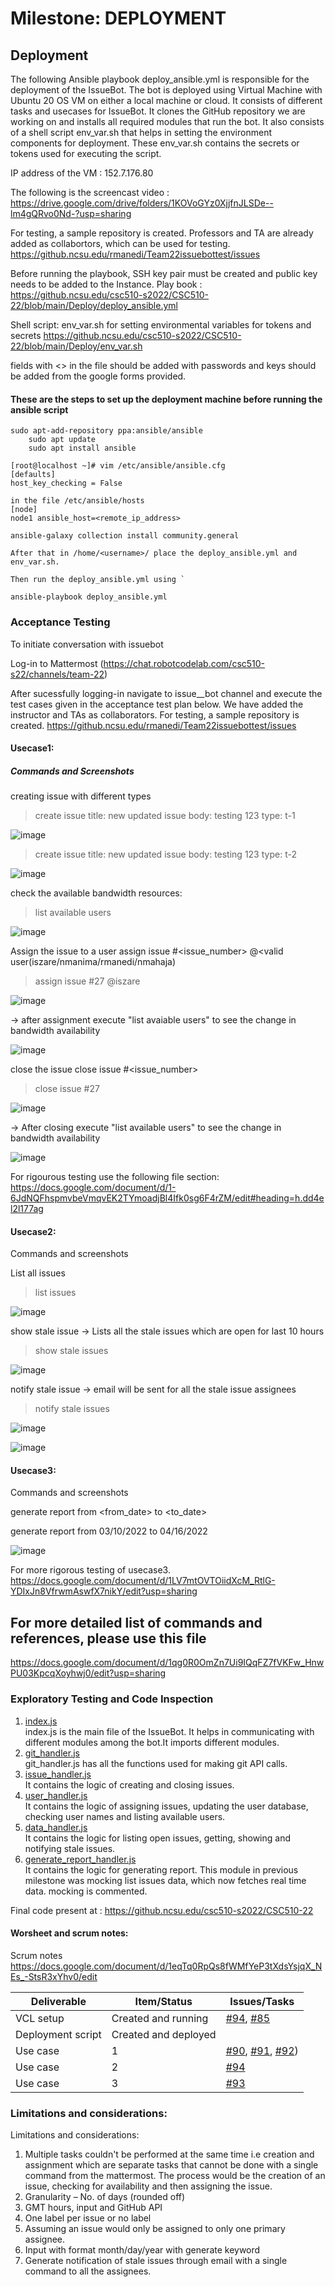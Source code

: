 
# Milestone: DEPLOYMENT

## Deployment 

The following Ansible playbook deploy_ansible.yml is responsible for the deployment of the IssueBot. The bot is deployed using  Virtual Machine with Ubuntu 20 OS VM on either a local machine or cloud. It consists of different tasks and usecases for IssueBot. It clones the GitHub repository we are working on and installs all required modules that run the bot. It also consists of a shell script env_var.sh that helps in setting the environment components for deployment. These env_var.sh contains the secrets or tokens used for executing the script.

IP address of the VM : 152.7.176.80

The following is the screencast video :
https://drive.google.com/drive/folders/1KOVoGYz0XjjfnJLSDe--lm4gQRvo0Nd-?usp=sharing


For testing, a sample repository is created. Professors and TA are already added as collabortors, which can be used for testing.
https://github.ncsu.edu/rmanedi/Team22issuebottest/issues

Before running the playbook, SSH key pair must be created and public key needs to be added to the Instance.
Play book :
https://github.ncsu.edu/csc510-s2022/CSC510-22/blob/main/Deploy/deploy_ansible.yml

Shell script: env_var.sh for setting environmental variables for tokens and secrets
https://github.ncsu.edu/csc510-s2022/CSC510-22/blob/main/Deploy/env_var.sh

fields with <>  in the file should be added with passwords and keys should be added from the google forms provided.


#### These are the steps to set up the deployment machine before running the ansible script
```
sudo apt-add-repository ppa:ansible/ansible
	sudo apt update
	sudo apt install ansible
```
```
[root@localhost ~]# vim /etc/ansible/ansible.cfg
[defaults]
host_key_checking = False

```
```
in the file /etc/ansible/hosts
[node]
node1 ansible_host=<remote_ip_address>
```
```
ansible-galaxy collection install community.general
```


 `After that in /home/<username>/ place the deploy_ansible.yml and env_var.sh.  `
 ```
 Then run the deploy_ansible.yml using `
	
 ansible-playbook deploy_ansible.yml
 ```
### Acceptance Testing
To initiate conversation with issuebot

Log-in to Mattermost (https://chat.robotcodelab.com/csc510-s22/channels/team-22)

After sucessfully logging-in navigate to issue__bot channel and execute the test cases given in the acceptance test plan below.
We have added the instructor and TAs as collaborators. 
For testing, a sample repository is created.
https://github.ncsu.edu/rmanedi/Team22issuebottest/issues

#### Usecase1:

##### Commands and Screenshots

creating issue with different types

> create issue title: new updated issue body: testing 123 type: t-1

![image](https://media.github.ncsu.edu/user/23503/files/fec939e4-bcd4-4911-a14f-1fcf33e80dd6)

> create issue title: new updated issue body: testing 123 type: t-2

![image](https://media.github.ncsu.edu/user/23503/files/70a9613b-19a2-4698-a0e1-37fe57596f9c)

check the available bandwidth resources:
> list available users

![image](https://media.github.ncsu.edu/user/23503/files/ecc58232-5555-4bf4-95f1-ab9bca607c49)

Assign the issue to a user
assign issue #<issue_number> @<valid user(iszare/nmanima/rmanedi/nmahaja)
> assign issue #27 @iszare 

![image](https://media.github.ncsu.edu/user/23503/files/6bada50b-8a13-41bb-8f5d-34c718aeb6e2)

-> after assignment execute "list avaiable users" to see the change in bandwidth availability

![image](https://media.github.ncsu.edu/user/23503/files/404fc708-0bf9-4c57-a09a-cb0a5a16f686)

close the issue 
close issue #<issue_number>
> close issue #27

![image](https://media.github.ncsu.edu/user/23503/files/db84a010-2ff0-4349-a6a1-f7f0f0d14b13)

-> After closing execute "list available users" to see the change in bandwidth availability

![image](https://media.github.ncsu.edu/user/23503/files/b9509deb-5f64-4ab9-bd84-6ad50a538318)


For rigourous testing use the following file section:
https://docs.google.com/document/d/1-6JdNQFhspmvbeVmqvEK2TYmoadjBl4Ifk0sg6F4rZM/edit#heading=h.dd4el2l177ag

#### Usecase2:
Commands and screenshots



List all issues
> list issues

![image](https://media.github.ncsu.edu/user/23503/files/1714acd1-b73b-4706-be0d-d8f6e364da21)

show stale issue → Lists all the stale issues which are open for last 10 hours
> show stale issues

![image](https://media.github.ncsu.edu/user/23503/files/465950a2-aa2a-4c63-b0a7-b5d2f79c3cf3)

notify stale issue -> email will be sent for all the stale issue assignees
> notify stale issues

![image](https://media.github.ncsu.edu/user/23503/files/82fc6bd5-ff3f-4a9a-adf2-dae1e9238d33)

![image](https://media.github.ncsu.edu/user/23503/files/cb39a144-d8f9-40ce-a51a-8b6c6433b30a)

#### Usecase3:
Commands and screenshots

generate report from <from_date> to <to_date> 

generate report from 03/10/2022 to 04/16/2022

![image](https://media.github.ncsu.edu/user/23503/files/dc4d7fbe-801a-471f-ab39-c39dfeb567c9)

For more rigorous testing of usecase3.
https://docs.google.com/document/d/1LV7mtOVTOiidXcM_RtlG-YDIxJn8VfrwmAswfX7nikY/edit?usp=sharing

## For more detailed list of commands and references, please use this file
https://docs.google.com/document/d/1qg0R0OmZn7Ui9IQqFZ7fVKFw_HnwPU03KpcqXoyhwj0/edit?usp=sharing

### Exploratory Testing and Code Inspection

1. [index.js](https://github.ncsu.edu/csc510-s2022/CSC510-22/blob/main/index.js)<br />
index.js is the main file of the IssueBot. It helps in communicating with different modules among the bot.It imports different modules.
2. [git_handler.js](https://github.ncsu.edu/csc510-s2022/CSC510-22/blob/main/logic_module/git_handler.js)<br />
git_handler.js has all the functions used for making git API calls.
3. [issue_handler.js](https://github.ncsu.edu/csc510-s2022/CSC510-22/blob/main/logic_module/issue_handler.js)<br />
It contains the logic of creating and closing issues.
4. [user_handler.js](https://github.ncsu.edu/csc510-s2022/CSC510-22/blob/main/logic_module/user_handler.js)<br />
It contains the logic of assigning issues, updating the user database, checking user names and listing available users.
5. [data_handler.js](https://github.ncsu.edu/csc510-s2022/CSC510-22/blob/main/logic_module/data_handler.js)<br />
It contains the logic for listing open issues, getting, showing and notifying stale issues.
6. [generate_report_handler.js](https://github.ncsu.edu/csc510-s2022/CSC510-22/blob/main/logic_module/generate_report_handler.js)<br />
It contains the logic for generating report.
	This module in previous milestone was mocking list issues data, which now fetches real time data. mocking is commented.

Final code present at : https://github.ncsu.edu/csc510-s2022/CSC510-22

#### Worsheet and scrum notes:
Scrum notes
https://docs.google.com/document/d/1eqTq0RpQs8fWMfYeP3tXdsYsjqX_NEs_-StsR3xYhv0/edit

| Deliverable      | Item/Status | Issues/Tasks |
| ----------- | ----------- | ----------- |
| VCL setup      |  Created and running     |   [#94](https://github.ncsu.edu/csc510-s2022/CSC510-22/issues/84), [#85](https://github.ncsu.edu/csc510-s2022/CSC510-22/issues/85) |
| Deployment script      |  Created and deployed     |    |
| Use case   | 1        | [#90](https://github.ncsu.edu/csc510-s2022/CSC510-22/issues/90), [#91](https://github.ncsu.edu/csc510-s2022/CSC510-22/issues/91), [#92](https://github.ncsu.edu/csc510-s2022/CSC510-22/issues/92))        |
| Use case   | 2        | [#94](https://github.ncsu.edu/csc510-s2022/CSC510-22/issues/94)       |
| Use case   | 3        |[#93](https://github.ncsu.edu/csc510-s2022/CSC510-22/issues/34)     |

### Limitations and considerations:
Limitations and considerations:

1. Multiple tasks couldn't be performed at the same time i.e creation and assignment which are separate tasks that cannot be done with a single command from the mattermost. The process would be the creation of an issue, checking for availability and then assigning the issue.
2. Granularity – No. of days (rounded off)
3. GMT hours, input and GitHub API
4. One label per issue or no label
5. Assuming an issue would only be assigned to only one primary assignee.
6. Input with format month/day/year with generate keyword
7. Generate notification of stale issues through email with a single command to all the assignees.

